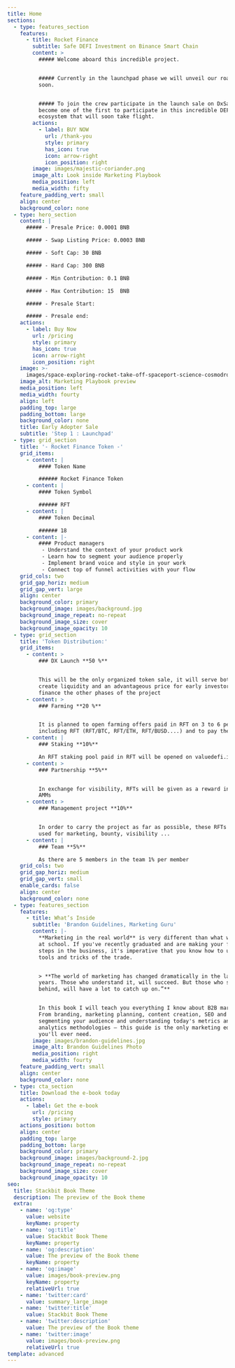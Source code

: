 ```yaml
---
title: Home
sections:
  - type: features_section
    features:
      - title: Rocket Finance
        subtitle: Safe DEFI Investment on Binance Smart Chain
        content: >
          ##### Welcome aboard this incredible project.


          ##### Currently in the launchpad phase we will unveil our roadmap very
          soon.


          ##### To join the crew participate in the launch sale on DxSale and
          become one of the first to participate in this incredible DEFI
          ecosystem that will soon take flight.
        actions:
          - label: BUY NOW
            url: /thank-you
            style: primary
            has_icon: true
            icon: arrow-right
            icon_position: right
        image: images/majestic-coriander.png
        image_alt: Look inside Marketing Playbook
        media_position: left
        media_width: fifty
    feature_padding_vert: small
    align: center
    background_color: none
  - type: hero_section
    content: |
      ##### - Presale Price: 0.0001 BNB

      ##### - Swap Listing Price: 0.0003 BNB

      ##### - Soft Cap: 30 BNB

      ##### - Hard Cap: 300 BNB

      ##### - Min Contribution: 0.1 BNB

      ##### - Max Contribution: 15  BNB

      ##### - Presale Start:

      ##### - Presale end:
    actions:
      - label: Buy Now
        url: /pricing
        style: primary
        has_icon: true
        icon: arrow-right
        icon_position: right
    image: >-
      images/space-exploring-rocket-take-off-spaceport-science-cosmodrome-vintage-poster-missile-booster-with-shuttle-board-leaving-earth-cosmos-research-galaxy-exploration-mission-retro-grunge-card_8071-2662.jpg
    image_alt: Marketing Playbook preview
    media_position: left
    media_width: fourty
    align: left
    padding_top: large
    padding_bottom: large
    background_color: none
    title: Early Adopter Sale
    subtitle: 'Step 1 : Launchpad'
  - type: grid_section
    title: '- Rocket Finance Token -'
    grid_items:
      - content: |
          #### Token Name

          ###### Rocket Finance Token
      - content: |
          #### Token Symbol

          ###### RFT
      - content: |
          #### Token Decimal

          ###### 18
      - content: |-
          #### Product managers
           - Understand the context of your product work
           - Learn how to segment your audience properly
           - Implement brand voice and style in your work
           - Connect top of funnel activities with your flow
    grid_cols: two
    grid_gap_horiz: medium
    grid_gap_vert: large
    align: center
    background_color: primary
    background_image: images/background.jpg
    background_image_repeat: no-repeat
    background_image_size: cover
    background_image_opacity: 10
  - type: grid_section
    title: 'Token Distribution:'
    grid_items:
      - content: >
          ### DX Launch **50 %**


          This will be the only organized token sale, it will serve both to
          create liquidity and an advantageous price for early investors and to
          finance the other phases of the project
      - content: >
          ### Farming **20 %**


          It is planned to open farming offers paid in RFT on 3 to 6 peers
          including RFT (RFT/BTC, RFT/ETH, RFT/BUSD....) and to pay them in RFT.
      - content: |
          ### Staking **10%**

          An RFT staking pool paid in RFT will be opened on valuedefi.io
      - content: >
          ### Partnership **5%**


          In exchange for visibility, RFTs will be given as a reward in partner
          AMMs
      - content: >
          ### Management project **10%**


          In order to carry the project as far as possible, these RFTs will be
          used for marketing, bounty, visibility ...
      - content: |
          ### Team **5%**

          As there are 5 members in the team 1% per member
    grid_cols: two
    grid_gap_horiz: medium
    grid_gap_vert: small
    enable_cards: false
    align: center
    background_color: none
  - type: features_section
    features:
      - title: What’s Inside
        subtitle: 'Brandon Guidelines, Marketing Guru'
        content: |-
          **Marketing in the real world** is very different than what we learn
          at school. If you've recently graduated and are making your first
          steps in the business, it's imperative that you know how to use the
          tools and tricks of the trade.


          > **The world of marketing has changed dramatically in the last 10
          years. Those who understand it, will succeed. But those who stay
          behind, will have a lot to catch up on.”**


          In this book I will teach you everything I know about B2B marketing.
          From branding, marketing planning, content creation, SEO and PPC, to
          segmenting your audience and understanding today's metrics and
          analytics methodologies — this guide is the only marketing education
          you'll ever need.
        image: images/brandon-guidelines.jpg
        image_alt: Brandon Guidelines Photo
        media_position: right
        media_width: fourty
    feature_padding_vert: small
    align: center
    background_color: none
  - type: cta_section
    title: Download the e-book today
    actions:
      - label: Get the e-book
        url: /pricing
        style: primary
    actions_position: bottom
    align: center
    padding_top: large
    padding_bottom: large
    background_color: primary
    background_image: images/background-2.jpg
    background_image_repeat: no-repeat
    background_image_size: cover
    background_image_opacity: 10
seo:
  title: Stackbit Book Theme
  description: The preview of the Book theme
  extra:
    - name: 'og:type'
      value: website
      keyName: property
    - name: 'og:title'
      value: Stackbit Book Theme
      keyName: property
    - name: 'og:description'
      value: The preview of the Book theme
      keyName: property
    - name: 'og:image'
      value: images/book-preview.png
      keyName: property
      relativeUrl: true
    - name: 'twitter:card'
      value: summary_large_image
    - name: 'twitter:title'
      value: Stackbit Book Theme
    - name: 'twitter:description'
      value: The preview of the Book theme
    - name: 'twitter:image'
      value: images/book-preview.png
      relativeUrl: true
template: advanced
---
```

